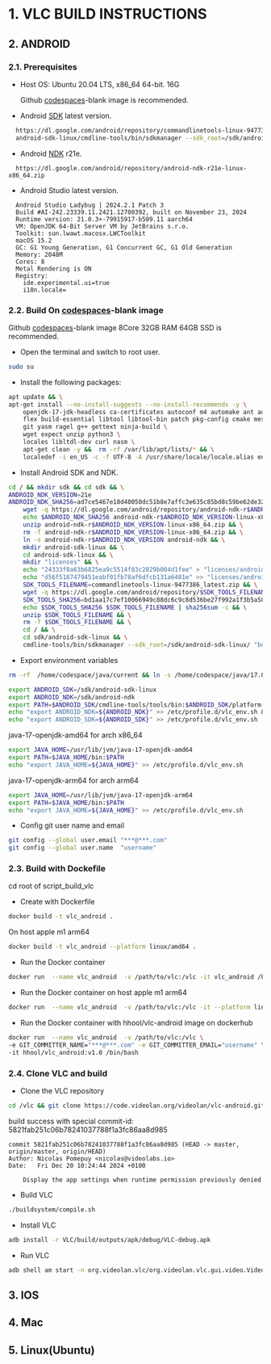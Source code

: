 # 1. VLC BUILD INSTRUCTIONS

## 2. ANDROID

### 2.1. Prerequisites

- Host OS: Ubuntu 20.04 LTS, x86_64 64-bit. 16G

  Github [codespaces](https://github.com/codespaces)-blank image is recommended.
- Android [SDK](https://developer.android.com/studio) latest version.

```bash
  https://dl.google.com/android/repository/commandlinetools-linux-9477386_latest.zip
  android-sdk-linux/cmdline-tools/bin/sdkmanager --sdk_root=/sdk/android-sdk-linux/ "build-tools;26.0.1" "platform-tools" "platforms;android-26" 
```

- Android [NDK](https://developer.android.com/ndk/downloads) r21e.

```text
  https://dl.google.com/android/repository/android-ndk-r21e-linux-x86_64.zip
```

- Android Studio latest version.

```text
  Android Studio Ladybug | 2024.2.1 Patch 3
  Build #AI-242.23339.11.2421.12700392, built on November 23, 2024
  Runtime version: 21.0.3+-79915917-b509.11 aarch64
  VM: OpenJDK 64-Bit Server VM by JetBrains s.r.o.
  Toolkit: sun.lwawt.macosx.LWCToolkit
  macOS 15.2
  GC: G1 Young Generation, G1 Concurrent GC, G1 Old Generation
  Memory: 2048M
  Cores: 8
  Metal Rendering is ON
  Registry:
    ide.experimental.ui=true
    i18n.locale=
```

### 2.2. Build On [codespaces](https://github.com/codespaces)-blank image

Github [codespaces](https://github.com/codespaces)-blank image 8Core 32GB RAM 64GB SSD is recommended.

- Open the terminal and switch to root user.

```bash
sudo su
```

- Install the following packages:

```bash
apt update && \
apt-get install --no-install-suggests --no-install-recommends -y \
    openjdk-17-jdk-headless ca-certificates autoconf m4 automake ant autopoint bison \
    flex build-essential libtool libtool-bin patch pkg-config cmake meson \
    git yasm ragel g++ gettext ninja-build \
    wget expect unzip python3 \
    locales libltdl-dev curl nasm \
    apt-get clean -y &&  rm -rf /var/lib/apt/lists/* && \
    localedef -i en_US -c -f UTF-8 -A /usr/share/locale/locale.alias en_US.UTF-8
```

- Install Android SDK and NDK.

```bash
cd / && mkdir sdk && cd sdk && \
ANDROID_NDK_VERSION=21e
ANDROID_NDK_SHA256=ad7ce5467e18d40050dc51b8e7affc3e635c85bd8c59be62de32352328ed467e && \
    wget -q https://dl.google.com/android/repository/android-ndk-r$ANDROID_NDK_VERSION-linux-x86_64.zip && \
    echo $ANDROID_NDK_SHA256 android-ndk-r$ANDROID_NDK_VERSION-linux-x86_64.zip | sha256sum -c && \
    unzip android-ndk-r$ANDROID_NDK_VERSION-linux-x86_64.zip && \
    rm -f android-ndk-r$ANDROID_NDK_VERSION-linux-x86_64.zip && \
    ln -s android-ndk-r$ANDROID_NDK_VERSION android-ndk && \
    mkdir android-sdk-linux && \
    cd android-sdk-linux && \
    mkdir "licenses" && \
    echo "24333f8a63b6825ea9c5514f83c2829b004d1fee" > "licenses/android-sdk-license" && \
    echo "d56f5187479451eabf01fb78af6dfcb131a6481e" >> "licenses/android-sdk-license" && \
    SDK_TOOLS_FILENAME=commandlinetools-linux-9477386_latest.zip && \
    wget -q https://dl.google.com/android/repository/$SDK_TOOLS_FILENAME && \
    SDK_TOOLS_SHA256=bd1aa17c7ef10066949c88dc6c9c8d536be27f992a1f3b5a584f9bd2ba5646a0 && \
    echo $SDK_TOOLS_SHA256 $SDK_TOOLS_FILENAME | sha256sum -c && \
    unzip $SDK_TOOLS_FILENAME && \
    rm -f $SDK_TOOLS_FILENAME && \
    cd / && \
    cd sdk/android-sdk-linux && \
    cmdline-tools/bin/sdkmanager --sdk_root=/sdk/android-sdk-linux/ "build-tools;26.0.1" "platform-tools" "platforms;android-26"
```

- Export environment variables

```bash
rm -rf  /home/codespace/java/current && ln -s /home/codespace/java/17.0.13-ms/ /home/codespace/java/current
```

```bash
export ANDROID_SDK=/sdk/android-sdk-linux
export ANDROID_NDK=/sdk/android-ndk
export PATH=$ANDROID_SDK/cmdline-tools/tools/bin:$ANDROID_SDK/platform-tools:$PATH
echo "export ANDROID_NDK=${ANDROID_NDK}" >> /etc/profile.d/vlc_env.sh && \
echo "export ANDROID_SDK=${ANDROID_SDK}" >> /etc/profile.d/vlc_env.sh
```

java-17-openjdk-amd64 for arch x86_64

```bash
export JAVA_HOME=/usr/lib/jvm/java-17-openjdk-amd64
export PATH=$JAVA_HOME/bin:$PATH
echo "export JAVA_HOME=${JAVA_HOME}" >> /etc/profile.d/vlc_env.sh
```

java-17-openjdk-arm64 for arch arm64

```bash
export JAVA_HOME=/usr/lib/jvm/java-17-openjdk-arm64
export PATH=$JAVA_HOME/bin:$PATH
echo "export JAVA_HOME=${JAVA_HOME}" >> /etc/profile.d/vlc_env.sh
```

- Config git user name and email

```bash
git config --global user.email "***@***.com"
git config --global user.name  "username"
```

### 2.3. Build with Dockefile

cd root of script_build_vlc

- Create with Dockerfile

```bash
docker build -t vlc_android .
```

On host apple m1 arm64

```bash
docker build -t vlc_android --platform linux/amd64 .
```

- Run the Docker container

```bash
docker run  --name vlc_android  -v /path/to/vlc:/vlc -it vlc_android /bin/bash
```

- Run the Docker container on host apple m1 arm64

```bash
docker run  --name vlc_android  -v /path/to/vlc:/vlc -it --platform linux/amd64 vlc_android /bin/bash
```

- Run the Docker container with hhool/vlc-android image on dockerhub

```bash
docker run  --name vlc_android  -v /path/to/vlc:/vlc \
-e GIT_COMMITTER_NAME="***@***.com" -e GIT_COMMITTER_EMAIL="username" \
-it hhool/vlc_android:v1.0 /bin/bash
```

### 2.4. Clone VLC and build

- Clone the VLC repository

```bash
cd /vlc && git clone https://code.videolan.org/videolan/vlc-android.git && cd vlc-android
```

build success with special commit-id: 5821fab251c06b78241037788f1a3fc86aa8d985

```text
commit 5821fab251c06b78241037788f1a3fc86aa8d985 (HEAD -> master, origin/master, origin/HEAD)
Author: Nicolas Pomepuy <nicolas@videolabs.io>
Date:   Fri Dec 20 10:24:44 2024 +0100

    Display the app settings when runtime permission previously denied
```

- Build VLC

```bash
./buildsystem/compile.sh
```

- Install VLC

```bash
adb install -r VLC/build/outputs/apk/debug/VLC-debug.apk
```

- Run VLC

```bash
adb shell am start -n org.videolan.vlc/org.videolan.vlc.gui.video.VideoPlayerActivity
```

## 3. IOS

## 4. Mac

## 5. Linux(Ubuntu)

